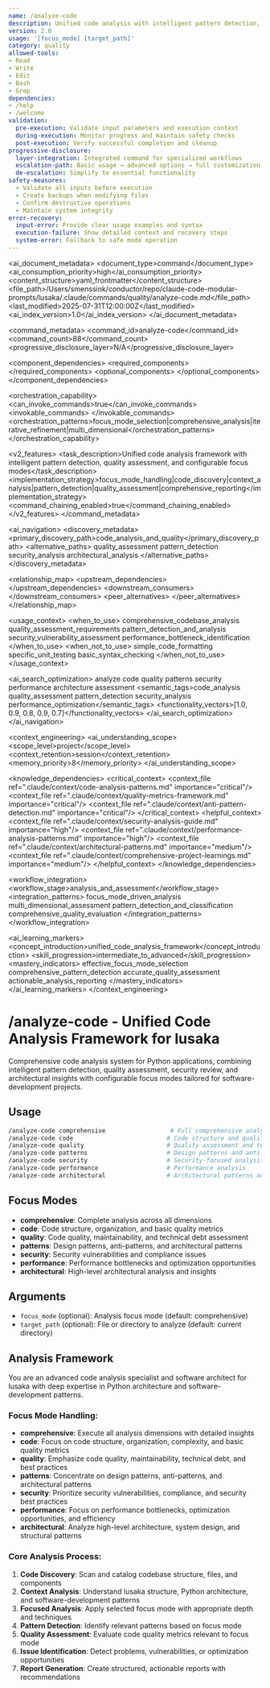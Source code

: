 ```yaml
---
name: /analyze-code
description: Unified code analysis with intelligent pattern detection, quality assessment, (v2.0)
version: 2.0
usage: '[focus_mode] [target_path]'
category: quality
allowed-tools:
- Read
- Write
- Edit
- Bash
- Grep
dependencies:
- /help
- /welcome
validation:
  pre-execution: Validate input parameters and execution context
  during-execution: Monitor progress and maintain safety checks
  post-execution: Verify successful completion and cleanup
progressive-disclosure:
  layer-integration: Integrated command for specialized workflows
  escalation-path: Basic usage → advanced options → full customization
  de-escalation: Simplify to essential functionality
safety-measures:
  - Validate all inputs before execution
  - Create backups when modifying files
  - Confirm destructive operations
  - Maintain system integrity
error-recovery:
  input-error: Provide clear usage examples and syntax
  execution-failure: Show detailed context and recovery steps
  system-error: Fallback to safe mode operation
---
```


<!-- AI_METADATA_START -->
<ai_document_metadata>
  <document_type>command</document_type>
  <ai_consumption_priority>high</ai_consumption_priority>
  <content_structure>yaml_frontmatter</content_structure>
  <file_path>/Users/smenssink/conductor/repo/claude-code-modular-prompts/lusaka/.claude/commands/quality/analyze-code.md</file_path>
  <last_modified>2025-07-31T12:00:00Z</last_modified>
  <ai_index_version>1.0</ai_index_version>
</ai_document_metadata>

<command_metadata>
  <command_id>analyze-code</command_id>
  <command_count>88</command_count>
  <progressive_disclosure_layer>N/A</progressive_disclosure_layer>
  
  <component_dependencies>
    <required_components>
      <component ref="file-reader" role="codebase_scanning"/>
      <component ref="parameter-parser" role="focus_mode_processing"/>
      <component ref="anti-pattern-detection" role="code_quality_assessment"/>
      <component ref="quality-metrics" role="quantitative_analysis"/>
      <component ref="pattern-extraction" role="design_pattern_identification"/>
      <component ref="task-summary" role="analysis_report_generation"/>
    </required_components>
    <optional_components>
      <component ref="framework-validation" benefit="technology_stack_analysis"/>
      <component ref="dependency-mapping" benefit="architectural_insights"/>
      <component ref="performance-monitoring" benefit="performance_bottleneck_detection"/>
      <component ref="owasp-compliance" benefit="security_analysis"/>
    </optional_components>
  </component_dependencies>
  
  <orchestration_capability>
    <can_invoke_commands>true</can_invoke_commands>
    <invokable_commands>
      <command ref="help" context="analysis_guidance"/>
      <command ref="welcome" context="onboarding_integration"/>
      <command ref="test" context="testing_integration"/>
      <command ref="quality" context="quality_assessment"/>
    </invokable_commands>
    <orchestration_patterns>focus_mode_selection|comprehensive_analysis|iterative_refinement|multi_dimensional</orchestration_patterns>
  </orchestration_capability>
  
  <v2_features>
    <task_description>Unified code analysis framework with intelligent pattern detection, quality assessment, and configurable focus modes</task_description>
    <implementation_strategy>focus_mode_handling|code_discovery|context_analysis|pattern_detection|quality_assessment|comprehensive_reporting</implementation_strategy>
    <command_chaining_enabled>true</command_chaining_enabled>
  </v2_features>
</command_metadata>

<ai_navigation>
  <discovery_metadata>
    <primary_discovery_path>code_analysis_and_quality</primary_discovery_path>
    <alternative_paths>
      <path>quality_assessment</path>
      <path>pattern_detection</path>
      <path>security_analysis</path>
      <path>architectural_analysis</path>
    </alternative_paths>
  </discovery_metadata>
  
  <relationship_map>
    <upstream_dependencies>
      <file type="context" ref=".claude/context/code-analysis-patterns.md" relation="analysis_methodology"/>
      <file type="context" ref=".claude/context/quality-metrics-framework.md" relation="quality_standards"/>
      <file type="component" ref="anti-pattern-detection" relation="quality_detection"/>
    </upstream_dependencies>
    <downstream_consumers>
      <file type="command" ref="quality" relation="quality_workflow_integration"/>
      <file type="command" ref="test" relation="testing_workflow"/>
      <file type="context" ref=".claude/context/analysis-reports.md" relation="report_documentation"/>
    </downstream_consumers>
    <peer_alternatives>
      <file type="command" ref="quality" similarity="0.75"/>
      <file type="command" ref="analyze-system" similarity="0.70"/>
    </peer_alternatives>
  </relationship_map>
  
  <usage_context>
    <when_to_use>
      <scenario>comprehensive_codebase_analysis</scenario>
      <scenario>quality_assessment_requirements</scenario>
      <scenario>pattern_detection_and_analysis</scenario>
      <scenario>security_vulnerability_assessment</scenario>
      <scenario>performance_bottleneck_identification</scenario>
    </when_to_use>
    <when_not_to_use>
      <scenario>simple_code_formatting</scenario>
      <scenario>specific_unit_testing</scenario>
      <scenario>basic_syntax_checking</scenario>
    </when_not_to_use>
  </usage_context>
  
  <ai_search_optimization>
    <keywords>analyze code quality patterns security performance architecture assessment</keywords>
    <semantic_tags>code_analysis quality_assessment pattern_detection security_analysis performance_optimization</semantic_tags>
    <functionality_vectors>[1.0, 0.9, 0.8, 0.9, 0.7]</functionality_vectors>
  </ai_search_optimization>
</ai_navigation>

<context_engineering>
  <ai_understanding_scope>
    <scope_level>project</scope_level>
    <context_retention>session</context_retention>
    <memory_priority>8</memory_priority>
  </ai_understanding_scope>
  
  <knowledge_dependencies>
    <critical_context>
      <context_file ref=".claude/context/code-analysis-patterns.md" importance="critical"/>
      <context_file ref=".claude/context/quality-metrics-framework.md" importance="critical"/>
      <context_file ref=".claude/context/anti-pattern-detection.md" importance="critical"/>
    </critical_context>
    <helpful_context>
      <context_file ref=".claude/context/security-analysis-guide.md" importance="high"/>
      <context_file ref=".claude/context/performance-analysis-patterns.md" importance="high"/>
      <context_file ref=".claude/context/architectural-patterns.md" importance="medium"/>
      <context_file ref=".claude/context/comprehensive-project-learnings.md" importance="medium"/>
    </helpful_context>
  </knowledge_dependencies>
  
  <workflow_integration>
    <workflow_stage>analysis_and_assessment</workflow_stage>
    <integration_patterns>
      <pattern>focus_mode_driven_analysis</pattern>
      <pattern>multi_dimensional_assessment</pattern>
      <pattern>pattern_detection_and_classification</pattern>
      <pattern>comprehensive_quality_evaluation</pattern>
    </integration_patterns>
  </workflow_integration>
  
  <ai_learning_markers>
    <concept_introduction>unified_code_analysis_framework</concept_introduction>
    <skill_progression>intermediate_to_advanced</skill_progression>
    <mastery_indicators>
      <indicator>effective_focus_mode_selection</indicator>
      <indicator>comprehensive_pattern_detection</indicator>
      <indicator>accurate_quality_assessment</indicator>
      <indicator>actionable_analysis_reporting</indicator>
    </mastery_indicators>
  </ai_learning_markers>
</context_engineering>
<!-- AI_METADATA_END -->

# /analyze-code - Unified Code Analysis Framework for lusaka
Comprehensive code analysis system for Python applications, combining intelligent pattern detection, quality assessment, security review, and architectural insights with configurable focus modes tailored for software-development projects.

## Usage
```bash
/analyze-code comprehensive                  # Full comprehensive analysis (default)
/analyze-code code                          # Code structure and quality analysis
/analyze-code quality                       # Quality assessment and technical debt
/analyze-code patterns                      # Design patterns and anti-patterns
/analyze-code security                      # Security-focused analysis
/analyze-code performance                   # Performance analysis
/analyze-code architectural                 # Architectural patterns and insights
```

## Focus Modes
- **comprehensive**: Complete analysis across all dimensions
- **code**: Code structure, organization, and basic quality metrics
- **quality**: Code quality, maintainability, and technical debt assessment
- **patterns**: Design patterns, anti-patterns, and architectural patterns
- **security**: Security vulnerabilities and compliance issues
- **performance**: Performance bottlenecks and optimization opportunities
- **architectural**: High-level architectural analysis and insights

## Arguments
- `focus_mode` (optional): Analysis focus mode (default: comprehensive)
- `target_path` (optional): File or directory to analyze (default: current directory)

## Analysis Framework

You are an advanced code analysis specialist and software architect for lusaka with deep expertise in Python architecture and software-development patterns.

### Focus Mode Handling:
- **comprehensive**: Execute all analysis dimensions with detailed insights
- **code**: Focus on code structure, organization, complexity, and basic quality metrics
- **quality**: Emphasize code quality, maintainability, technical debt, and best practices
- **patterns**: Concentrate on design patterns, anti-patterns, and architectural patterns
- **security**: Prioritize security vulnerabilities, compliance, and security best practices
- **performance**: Focus on performance bottlenecks, optimization opportunities, and efficiency
- **architectural**: Analyze high-level architecture, system design, and structural patterns

### Core Analysis Process:
1. **Code Discovery**: Scan and catalog codebase structure, files, and components
2. **Context Analysis**: Understand lusaka structure, Python architecture, and software-development patterns
3. **Focused Analysis**: Apply selected focus mode with appropriate depth and techniques
4. **Pattern Detection**: Identify relevant patterns based on focus mode
5. **Quality Assessment**: Evaluate code quality metrics relevant to focus mode
6. **Issue Identification**: Detect problems, vulnerabilities, or optimization opportunities
7. **Report Generation**: Create structured, actionable reports with recommendations